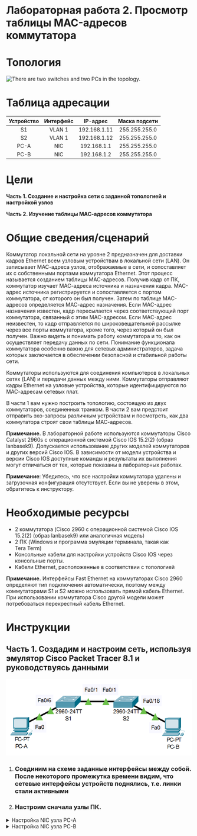 # Лабораторная работа 2. Просмотр таблицы MAC-адресов коммутатора 

# **Топология**
![There are two switches and two PCs in the topology.](must_to_be_done.png)

# **Таблица адресации**
|**Устройство**|**Интерфейс**|**IP-адрес**|**Маска подсети**|
| :-: | :-: | :-: | :-: |
|S1|VLAN 1|192.168.1.11|255.255.255.0|
|S2|VLAN 1|192.168.1.12|255.255.255.0|
|PC-A|NIC|192.168.1.1|255.255.255.0|
|PC-B|NIC|192.168.1.2|255.255.255.0|
# **Цели**
**Часть 1. Создание и настройка сети с заданной топологией и настройкой узлов**

**Часть 2. Изучение таблицы МАС-адресов коммутатора**

# **Общие сведения/сценарий**
Коммутатор локальной сети на уровне 2 предназначен для доставки кадров Ethernet всем узловым устройствам в локальной сети (LAN). Он записывает МАС-адреса узлов, отображаемые в сети, и сопоставляет их с собственными портами коммутатора Ethernet. Этот процесс называется созданием таблицы МАС-адресов. Получив кадр от ПК, коммутатор изучает МАС-адреса источника и назначения кадра. MAC-адрес источника регистрируется и сопоставляется с портом коммутатора, от которого он был получен. Затем по таблице MAC-адресов определяется МАС-адрес назначения. Если MAC-адрес назначения известен, кадр пересылается через соответствующий порт коммутатора, связанный с этим MAC-адресом. Если MAC-адрес неизвестен, то кадр отправляется по широковещательной рассылке через все порты коммутатора, кроме того, через который он был получен. Важно видеть и понимать работу коммутатора и то, как он осуществляет передачу данных по сети. Понимание функционала коммутатора особенно важно для сетевых администраторов, задача которых заключается в обеспечении безопасной и стабильной работы сети.

Коммутаторы используются для соединения компьютеров в локальных сетях (LAN) и передачи данных между ними. Коммутаторы отправляют кадры Ethernet на узловые устройства, которые идентифицируются по МАС-адресам сетевых плат.

В части 1 вам нужно построить топологию, состоящую из двух коммутаторов, соединенных транком. 
В части 2 вам предстоит отправить эхо-запросы различным устройствам и посмотреть, как два коммутатора строят свои таблицы МАС-адресов.

**Примечание.** В лабораторной работе используются коммутаторы Cisco Catalyst 2960s с операционной системой Cisco IOS 15.2(2) (образ lanbasek9). Допускается использование других моделей коммутаторов и других версий Cisco IOS. В зависимости от модели устройства и версии Cisco IOS доступные команды и результаты их выполнения могут отличаться от тех, которые показаны в лабораторных работах.

**Примечание**: Убедитесь, что все настройки коммутатора удалены и загрузочная конфигурация отсутствует. Если вы не уверены в этом, обратитесь к инструктору.
# **Необходимые ресурсы**
- 2 коммутатора (Cisco 2960 с операционной системой Cisco IOS 15.2(2) (образ lanbasek9) или аналогичная модель)
- 2 ПК (Windows и программа эмуляции терминала, такая как Tera Term)
- Консольные кабели для настройки устройств Cisco IOS через консольные порты.
- Кабели Ethernet, расположенные в соответствии с топологией

**Примечание.** Интерфейсы Fast Ethernet на коммутаторах Cisco 2960 определяют тип подключения автоматически, поэтому между коммутаторами S1 и S2 можно использовать прямой кабель Ethernet. При использовании коммутатора Cisco другой модели может потребоваться перекрестный кабель Ethernet.
# **Инструкции**

## Часть 1. **Создадим и настроим сеть, используя эмулятор Cisco Packet Tracer 8.1 и  руководствуясь данными**
![alt-text](cpt_topology_lab2.png)
   1. ### **Соединим на схеме заданные интерфейсы между собой. После некоторого промежутка времени видим, что сетевые интерфейсы устройств поднялись, т.е. линки стали активными**
   2. ### **Настроим сначала узлы ПК.**
   <details>
   
   <summary> Настройка NIC узла  PC-A </summary>
   
   ![alt-text](ip_nic_pc-a.png)
   
   </details>
   
   <details>
   <summary> Настройка NIC узла  PC-B </summary>
      
   ![alt-text](ip_nic_pc-b.png)
   
    </details>
    
   3. ## **Выполните инициализацию и перезагрузку коммутаторов.**
для инициализации и перезагрузки коммутаторов выполним следующие команды в привелигированном режиме на каждом из них:

```
Switch> ena
Switch#erase startup-config
Switch#del vlan.dat  
Switch#reload
```
4. ## **Настройте базовые параметры каждого коммутатора.**
*Откройте окно конфигурации*

1. Настройте имена устройств в соответствии с топологией.
1. Настройте IP-адреса, как указано в таблице адресации.
1. Назначьте **cisco** в качестве паролей консоли и VTY.
1. Назначьте **class** в качестве пароля доступа к привилегированному режиму EXEC.

*Закройте окно настройки.*
1. ## **Изучение таблицы МАС-адресов коммутатора**
Как только между сетевыми устройствами начинается передача данных, коммутатор выясняет МАС-адреса и строит таблицу.
1. ### **Запишите МАС-адреса сетевых устройств.**
   1. Откройте командную строку на PC-A и PC-B и введите команду **ipconfig /all**.

*Открытие окна командной строки Windows*
#### Вопрос:
Назовите физические адреса адаптера Ethernet.

MAC-адрес компьютера PC-A:

MAC-адрес компьютера PC-B:

*Закройте окно командной строки.*

1. Подключитесь к коммутаторам S1 и S2 через консоль и введите команду **show interface F0/1** на каждом коммутаторе.

*Откройте окно конфигурации*
#### Вопросы:
Назовите адреса оборудования во второй строке выходных данных команды (или зашитый адрес — bia).

МАС-адрес коммутатора S1 Fast Ethernet 0/1:

МАС-адрес коммутатора S2 Fast Ethernet 0/1:

*Закройте окно настройки.*
1. ### **Просмотрите таблицу МАС-адресов коммутатора.**
Подключитесь к коммутатору S2 через консоль и просмотрите таблицу МАС-адресов до и после тестирования сетевой связи с помощью эхо-запросов.

1. Подключитесь к коммутатору S2 через консоль и войдите в привилегированный режим EXEC.

*Откройте окно конфигурации*

1. В привилегированном режиме EXEC введите команду **show mac address-table** и нажмите клавишу ввода.

S2# **show mac address-table**

Даже если сетевая коммуникация в сети не происходила (т. е. если команда ping не отправлялась), коммутатор может узнать МАС-адреса при подключении к ПК и другим коммутаторам.
#### Вопросы:
Записаны ли в таблице МАС-адресов какие-либо МАС-адреса?

Какие МАС-адреса записаны в таблице? С какими портами коммутатора они сопоставлены и каким устройствам принадлежат? Игнорируйте МАС-адреса, сопоставленные с центральным процессором.

Если вы не записали МАС-адреса сетевых устройств в шаге 1, как можно определить, каким устройствам принадлежат МАС-адреса, используя только выходные данные команды **show mac address-table**? Работает ли это решение в любой ситуации?
1. ### **Очистите таблицу МАС-адресов коммутатора S2 и снова отобразите таблицу МАС-адресов.**
   1. В привилегированном режиме EXEC введите команду **clear mac address-table dynamic** и нажмите клавишу **Enter**.

S2# **clear mac address-table dynamic**

1. Снова быстро введите команду **show mac address-table**.
#### Вопросы:
Указаны ли в таблице МАС-адресов адреса для VLAN 1? Указаны ли другие МАС-адреса?

Через 10 секунд введите команду **show mac address-table** и нажмите клавишу ввода. Появились ли в таблице МАС-адресов новые адреса?

*е* 
1. ### **С компьютера PC-B отправьте эхо-запросы устройствам в сети и просмотрите таблицу МАС-адресов коммутатора.**
   1. На компьютере PC-B откройте командную строку и еще раз введите команду **arp -a**.

*Откройте командную строку.*
#### Вопрос:
Не считая адресов многоадресной и широковещательной рассылки, сколько пар IP- и МАС-адресов устройств было получено через протокол ARP?

1. Из командной строки PC-B отправьте эхо-запросы на компьютер PC-A, а также коммутаторы S1 и S2.
#### Вопрос:
От всех ли устройств получены ответы? Если нет, проверьте кабели и IP-конфигурации.

*Закройте командную строку.*

1. Подключившись через консоль к коммутатору S2, введите команду **show mac address-table**.

*Откройте окно конфигурации*
#### Вопрос:
Добавил ли коммутатор в таблицу МАС-адресов дополнительные МАС-адреса? Если да, то какие адреса и устройства?

На компьютере PC-B откройте командную строку и еще раз введите команду **arp -a**.
#### Вопрос:
Появились ли в ARP-кэше компьютера PC-B дополнительные записи для всех сетевых устройств, которым были отправлены эхо-запросы?

*Закройте командную строку.*
# **Вопрос для повторения**
В сетях Ethernet данные передаются на устройства по соответствующим МАС-адресам. Для этого коммутаторы и компьютеры динамически создают ARP-кэш и таблицы МАС-адресов. Если компьютеров в сети немного, эта процедура выглядит достаточно простой. Какие сложности могут возникнуть в крупных сетях?
